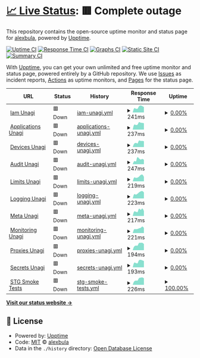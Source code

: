 # [📈 Live Status](https://alexbula.github.io/test_status): <!--live status--> **🟥 Complete outage**

This repository contains the open-source uptime monitor and status page for [alexbula](https://alexbula.github.io/test_status), powered by [Upptime](https://github.com/upptime/upptime).

[![Uptime CI](https://github.com/alexbula/test_status/workflows/Uptime%20CI/badge.svg)](https://github.com/alexbula/test_status/actions?query=workflow%3A%22Uptime+CI%22)
[![Response Time CI](https://github.com/alexbula/test_status/workflows/Response%20Time%20CI/badge.svg)](https://github.com/alexbula/test_status/actions?query=workflow%3A%22Response+Time+CI%22)
[![Graphs CI](https://github.com/alexbula/test_status/workflows/Graphs%20CI/badge.svg)](https://github.com/alexbula/test_status/actions?query=workflow%3A%22Graphs+CI%22)
[![Static Site CI](https://github.com/alexbula/test_status/workflows/Static%20Site%20CI/badge.svg)](https://github.com/alexbula/test_status/actions?query=workflow%3A%22Static+Site+CI%22)
[![Summary CI](https://github.com/alexbula/test_status/workflows/Summary%20CI/badge.svg)](https://github.com/alexbula/test_status/actions?query=workflow%3A%22Summary+CI%22)

With [Upptime](https://upptime.js.org), you can get your own unlimited and free uptime monitor and status page, powered entirely by a GitHub repository. We use [Issues](https://github.com/alexbula/test_status/issues) as incident reports, [Actions](https://github.com/alexbula/test_status/actions) as uptime monitors, and [Pages](https://alexbula.github.io/test_status) for the status page.

<!--start: status pages-->
<!-- This summary is generated by Upptime (https://github.com/upptime/upptime) -->
<!-- Do not edit this manually, your changes will be overwritten -->
<!-- prettier-ignore -->
| URL | Status | History | Response Time | Uptime |
| --- | ------ | ------- | ------------- | ------ |
| <img alt="" src="https://icons.duckduckgo.com/ip3/iam.europe-west3.unagi.dev02.nttclouds.co.ico" height="13"> [Iam Unagi](https://iam.europe-west3.unagi.dev02.nttclouds.co/diagnostics/v1alpha2:healthcheck) | 🟥 Down | [iam-unagi.yml](https://github.com/AlexBula/test_status/commits/HEAD/history/iam-unagi.yml) | <details><summary><img alt="Response time graph" src="./graphs/iam-unagi/response-time-week.png" height="20"> 241ms</summary><br><a href="https://alexbula.github.io/test_status/history/iam-unagi"><img alt="Response time 1046" src="https://img.shields.io/endpoint?url=https%3A%2F%2Fraw.githubusercontent.com%2FAlexBula%2Ftest_status%2FHEAD%2Fapi%2Fiam-unagi%2Fresponse-time.json"></a><br><a href="https://alexbula.github.io/test_status/history/iam-unagi"><img alt="24-hour response time 250" src="https://img.shields.io/endpoint?url=https%3A%2F%2Fraw.githubusercontent.com%2FAlexBula%2Ftest_status%2FHEAD%2Fapi%2Fiam-unagi%2Fresponse-time-day.json"></a><br><a href="https://alexbula.github.io/test_status/history/iam-unagi"><img alt="7-day response time 241" src="https://img.shields.io/endpoint?url=https%3A%2F%2Fraw.githubusercontent.com%2FAlexBula%2Ftest_status%2FHEAD%2Fapi%2Fiam-unagi%2Fresponse-time-week.json"></a><br><a href="https://alexbula.github.io/test_status/history/iam-unagi"><img alt="30-day response time 1420" src="https://img.shields.io/endpoint?url=https%3A%2F%2Fraw.githubusercontent.com%2FAlexBula%2Ftest_status%2FHEAD%2Fapi%2Fiam-unagi%2Fresponse-time-month.json"></a><br><a href="https://alexbula.github.io/test_status/history/iam-unagi"><img alt="1-year response time 1046" src="https://img.shields.io/endpoint?url=https%3A%2F%2Fraw.githubusercontent.com%2FAlexBula%2Ftest_status%2FHEAD%2Fapi%2Fiam-unagi%2Fresponse-time-year.json"></a></details> | <details><summary><a href="https://alexbula.github.io/test_status/history/iam-unagi">0.00%</a></summary><a href="https://alexbula.github.io/test_status/history/iam-unagi"><img alt="All-time uptime 39.04%" src="https://img.shields.io/endpoint?url=https%3A%2F%2Fraw.githubusercontent.com%2FAlexBula%2Ftest_status%2FHEAD%2Fapi%2Fiam-unagi%2Fuptime.json"></a><br><a href="https://alexbula.github.io/test_status/history/iam-unagi"><img alt="24-hour uptime 0.00%" src="https://img.shields.io/endpoint?url=https%3A%2F%2Fraw.githubusercontent.com%2FAlexBula%2Ftest_status%2FHEAD%2Fapi%2Fiam-unagi%2Fuptime-day.json"></a><br><a href="https://alexbula.github.io/test_status/history/iam-unagi"><img alt="7-day uptime 0.00%" src="https://img.shields.io/endpoint?url=https%3A%2F%2Fraw.githubusercontent.com%2FAlexBula%2Ftest_status%2FHEAD%2Fapi%2Fiam-unagi%2Fuptime-week.json"></a><br><a href="https://alexbula.github.io/test_status/history/iam-unagi"><img alt="30-day uptime 13.46%" src="https://img.shields.io/endpoint?url=https%3A%2F%2Fraw.githubusercontent.com%2FAlexBula%2Ftest_status%2FHEAD%2Fapi%2Fiam-unagi%2Fuptime-month.json"></a><br><a href="https://alexbula.github.io/test_status/history/iam-unagi"><img alt="1-year uptime 39.04%" src="https://img.shields.io/endpoint?url=https%3A%2F%2Fraw.githubusercontent.com%2FAlexBula%2Ftest_status%2FHEAD%2Fapi%2Fiam-unagi%2Fuptime-year.json"></a></details>
| <img alt="" src="https://icons.duckduckgo.com/ip3/applications.europe-west3.unagi.dev02.nttclouds.co.ico" height="13"> [Applications Unagi](https://applications.europe-west3.unagi.dev02.nttclouds.co/diagnostics/v1alpha2:healthcheck) | 🟥 Down | [applications-unagi.yml](https://github.com/AlexBula/test_status/commits/HEAD/history/applications-unagi.yml) | <details><summary><img alt="Response time graph" src="./graphs/applications-unagi/response-time-week.png" height="20"> 237ms</summary><br><a href="https://alexbula.github.io/test_status/history/applications-unagi"><img alt="Response time 231" src="https://img.shields.io/endpoint?url=https%3A%2F%2Fraw.githubusercontent.com%2FAlexBula%2Ftest_status%2FHEAD%2Fapi%2Fapplications-unagi%2Fresponse-time.json"></a><br><a href="https://alexbula.github.io/test_status/history/applications-unagi"><img alt="24-hour response time 252" src="https://img.shields.io/endpoint?url=https%3A%2F%2Fraw.githubusercontent.com%2FAlexBula%2Ftest_status%2FHEAD%2Fapi%2Fapplications-unagi%2Fresponse-time-day.json"></a><br><a href="https://alexbula.github.io/test_status/history/applications-unagi"><img alt="7-day response time 237" src="https://img.shields.io/endpoint?url=https%3A%2F%2Fraw.githubusercontent.com%2FAlexBula%2Ftest_status%2FHEAD%2Fapi%2Fapplications-unagi%2Fresponse-time-week.json"></a><br><a href="https://alexbula.github.io/test_status/history/applications-unagi"><img alt="30-day response time 230" src="https://img.shields.io/endpoint?url=https%3A%2F%2Fraw.githubusercontent.com%2FAlexBula%2Ftest_status%2FHEAD%2Fapi%2Fapplications-unagi%2Fresponse-time-month.json"></a><br><a href="https://alexbula.github.io/test_status/history/applications-unagi"><img alt="1-year response time 231" src="https://img.shields.io/endpoint?url=https%3A%2F%2Fraw.githubusercontent.com%2FAlexBula%2Ftest_status%2FHEAD%2Fapi%2Fapplications-unagi%2Fresponse-time-year.json"></a></details> | <details><summary><a href="https://alexbula.github.io/test_status/history/applications-unagi">0.00%</a></summary><a href="https://alexbula.github.io/test_status/history/applications-unagi"><img alt="All-time uptime 32.43%" src="https://img.shields.io/endpoint?url=https%3A%2F%2Fraw.githubusercontent.com%2FAlexBula%2Ftest_status%2FHEAD%2Fapi%2Fapplications-unagi%2Fuptime.json"></a><br><a href="https://alexbula.github.io/test_status/history/applications-unagi"><img alt="24-hour uptime 0.00%" src="https://img.shields.io/endpoint?url=https%3A%2F%2Fraw.githubusercontent.com%2FAlexBula%2Ftest_status%2FHEAD%2Fapi%2Fapplications-unagi%2Fuptime-day.json"></a><br><a href="https://alexbula.github.io/test_status/history/applications-unagi"><img alt="7-day uptime 0.00%" src="https://img.shields.io/endpoint?url=https%3A%2F%2Fraw.githubusercontent.com%2FAlexBula%2Ftest_status%2FHEAD%2Fapi%2Fapplications-unagi%2Fuptime-week.json"></a><br><a href="https://alexbula.github.io/test_status/history/applications-unagi"><img alt="30-day uptime 19.63%" src="https://img.shields.io/endpoint?url=https%3A%2F%2Fraw.githubusercontent.com%2FAlexBula%2Ftest_status%2FHEAD%2Fapi%2Fapplications-unagi%2Fuptime-month.json"></a><br><a href="https://alexbula.github.io/test_status/history/applications-unagi"><img alt="1-year uptime 32.43%" src="https://img.shields.io/endpoint?url=https%3A%2F%2Fraw.githubusercontent.com%2FAlexBula%2Ftest_status%2FHEAD%2Fapi%2Fapplications-unagi%2Fuptime-year.json"></a></details>
| <img alt="" src="https://icons.duckduckgo.com/ip3/devices.europe-west3.unagi.dev02.nttclouds.co.ico" height="13"> [Devices Unagi](https://devices.europe-west3.unagi.dev02.nttclouds.co/diagnostics/v1alpha2:healthcheck) | 🟥 Down | [devices-unagi.yml](https://github.com/AlexBula/test_status/commits/HEAD/history/devices-unagi.yml) | <details><summary><img alt="Response time graph" src="./graphs/devices-unagi/response-time-week.png" height="20"> 237ms</summary><br><a href="https://alexbula.github.io/test_status/history/devices-unagi"><img alt="Response time 224" src="https://img.shields.io/endpoint?url=https%3A%2F%2Fraw.githubusercontent.com%2FAlexBula%2Ftest_status%2FHEAD%2Fapi%2Fdevices-unagi%2Fresponse-time.json"></a><br><a href="https://alexbula.github.io/test_status/history/devices-unagi"><img alt="24-hour response time 271" src="https://img.shields.io/endpoint?url=https%3A%2F%2Fraw.githubusercontent.com%2FAlexBula%2Ftest_status%2FHEAD%2Fapi%2Fdevices-unagi%2Fresponse-time-day.json"></a><br><a href="https://alexbula.github.io/test_status/history/devices-unagi"><img alt="7-day response time 237" src="https://img.shields.io/endpoint?url=https%3A%2F%2Fraw.githubusercontent.com%2FAlexBula%2Ftest_status%2FHEAD%2Fapi%2Fdevices-unagi%2Fresponse-time-week.json"></a><br><a href="https://alexbula.github.io/test_status/history/devices-unagi"><img alt="30-day response time 224" src="https://img.shields.io/endpoint?url=https%3A%2F%2Fraw.githubusercontent.com%2FAlexBula%2Ftest_status%2FHEAD%2Fapi%2Fdevices-unagi%2Fresponse-time-month.json"></a><br><a href="https://alexbula.github.io/test_status/history/devices-unagi"><img alt="1-year response time 224" src="https://img.shields.io/endpoint?url=https%3A%2F%2Fraw.githubusercontent.com%2FAlexBula%2Ftest_status%2FHEAD%2Fapi%2Fdevices-unagi%2Fresponse-time-year.json"></a></details> | <details><summary><a href="https://alexbula.github.io/test_status/history/devices-unagi">0.00%</a></summary><a href="https://alexbula.github.io/test_status/history/devices-unagi"><img alt="All-time uptime 32.43%" src="https://img.shields.io/endpoint?url=https%3A%2F%2Fraw.githubusercontent.com%2FAlexBula%2Ftest_status%2FHEAD%2Fapi%2Fdevices-unagi%2Fuptime.json"></a><br><a href="https://alexbula.github.io/test_status/history/devices-unagi"><img alt="24-hour uptime 0.00%" src="https://img.shields.io/endpoint?url=https%3A%2F%2Fraw.githubusercontent.com%2FAlexBula%2Ftest_status%2FHEAD%2Fapi%2Fdevices-unagi%2Fuptime-day.json"></a><br><a href="https://alexbula.github.io/test_status/history/devices-unagi"><img alt="7-day uptime 0.00%" src="https://img.shields.io/endpoint?url=https%3A%2F%2Fraw.githubusercontent.com%2FAlexBula%2Ftest_status%2FHEAD%2Fapi%2Fdevices-unagi%2Fuptime-week.json"></a><br><a href="https://alexbula.github.io/test_status/history/devices-unagi"><img alt="30-day uptime 19.63%" src="https://img.shields.io/endpoint?url=https%3A%2F%2Fraw.githubusercontent.com%2FAlexBula%2Ftest_status%2FHEAD%2Fapi%2Fdevices-unagi%2Fuptime-month.json"></a><br><a href="https://alexbula.github.io/test_status/history/devices-unagi"><img alt="1-year uptime 32.43%" src="https://img.shields.io/endpoint?url=https%3A%2F%2Fraw.githubusercontent.com%2FAlexBula%2Ftest_status%2FHEAD%2Fapi%2Fdevices-unagi%2Fuptime-year.json"></a></details>
| <img alt="" src="https://icons.duckduckgo.com/ip3/audit.europe-west3.unagi.dev02.nttclouds.co.ico" height="13"> [Audit Unagi](https://audit.europe-west3.unagi.dev02.nttclouds.co/diagnostics/v1alpha2:healthcheck) | 🟥 Down | [audit-unagi.yml](https://github.com/AlexBula/test_status/commits/HEAD/history/audit-unagi.yml) | <details><summary><img alt="Response time graph" src="./graphs/audit-unagi/response-time-week.png" height="20"> 247ms</summary><br><a href="https://alexbula.github.io/test_status/history/audit-unagi"><img alt="Response time 226" src="https://img.shields.io/endpoint?url=https%3A%2F%2Fraw.githubusercontent.com%2FAlexBula%2Ftest_status%2FHEAD%2Fapi%2Faudit-unagi%2Fresponse-time.json"></a><br><a href="https://alexbula.github.io/test_status/history/audit-unagi"><img alt="24-hour response time 229" src="https://img.shields.io/endpoint?url=https%3A%2F%2Fraw.githubusercontent.com%2FAlexBula%2Ftest_status%2FHEAD%2Fapi%2Faudit-unagi%2Fresponse-time-day.json"></a><br><a href="https://alexbula.github.io/test_status/history/audit-unagi"><img alt="7-day response time 247" src="https://img.shields.io/endpoint?url=https%3A%2F%2Fraw.githubusercontent.com%2FAlexBula%2Ftest_status%2FHEAD%2Fapi%2Faudit-unagi%2Fresponse-time-week.json"></a><br><a href="https://alexbula.github.io/test_status/history/audit-unagi"><img alt="30-day response time 226" src="https://img.shields.io/endpoint?url=https%3A%2F%2Fraw.githubusercontent.com%2FAlexBula%2Ftest_status%2FHEAD%2Fapi%2Faudit-unagi%2Fresponse-time-month.json"></a><br><a href="https://alexbula.github.io/test_status/history/audit-unagi"><img alt="1-year response time 226" src="https://img.shields.io/endpoint?url=https%3A%2F%2Fraw.githubusercontent.com%2FAlexBula%2Ftest_status%2FHEAD%2Fapi%2Faudit-unagi%2Fresponse-time-year.json"></a></details> | <details><summary><a href="https://alexbula.github.io/test_status/history/audit-unagi">0.00%</a></summary><a href="https://alexbula.github.io/test_status/history/audit-unagi"><img alt="All-time uptime 32.43%" src="https://img.shields.io/endpoint?url=https%3A%2F%2Fraw.githubusercontent.com%2FAlexBula%2Ftest_status%2FHEAD%2Fapi%2Faudit-unagi%2Fuptime.json"></a><br><a href="https://alexbula.github.io/test_status/history/audit-unagi"><img alt="24-hour uptime 0.00%" src="https://img.shields.io/endpoint?url=https%3A%2F%2Fraw.githubusercontent.com%2FAlexBula%2Ftest_status%2FHEAD%2Fapi%2Faudit-unagi%2Fuptime-day.json"></a><br><a href="https://alexbula.github.io/test_status/history/audit-unagi"><img alt="7-day uptime 0.00%" src="https://img.shields.io/endpoint?url=https%3A%2F%2Fraw.githubusercontent.com%2FAlexBula%2Ftest_status%2FHEAD%2Fapi%2Faudit-unagi%2Fuptime-week.json"></a><br><a href="https://alexbula.github.io/test_status/history/audit-unagi"><img alt="30-day uptime 19.63%" src="https://img.shields.io/endpoint?url=https%3A%2F%2Fraw.githubusercontent.com%2FAlexBula%2Ftest_status%2FHEAD%2Fapi%2Faudit-unagi%2Fuptime-month.json"></a><br><a href="https://alexbula.github.io/test_status/history/audit-unagi"><img alt="1-year uptime 32.43%" src="https://img.shields.io/endpoint?url=https%3A%2F%2Fraw.githubusercontent.com%2FAlexBula%2Ftest_status%2FHEAD%2Fapi%2Faudit-unagi%2Fuptime-year.json"></a></details>
| <img alt="" src="https://icons.duckduckgo.com/ip3/limits.europe-west3.unagi.dev02.nttclouds.co.ico" height="13"> [Limits Unagi](https://limits.europe-west3.unagi.dev02.nttclouds.co/diagnostics/v1alpha2:healthcheck) | 🟥 Down | [limits-unagi.yml](https://github.com/AlexBula/test_status/commits/HEAD/history/limits-unagi.yml) | <details><summary><img alt="Response time graph" src="./graphs/limits-unagi/response-time-week.png" height="20"> 219ms</summary><br><a href="https://alexbula.github.io/test_status/history/limits-unagi"><img alt="Response time 219" src="https://img.shields.io/endpoint?url=https%3A%2F%2Fraw.githubusercontent.com%2FAlexBula%2Ftest_status%2FHEAD%2Fapi%2Flimits-unagi%2Fresponse-time.json"></a><br><a href="https://alexbula.github.io/test_status/history/limits-unagi"><img alt="24-hour response time 206" src="https://img.shields.io/endpoint?url=https%3A%2F%2Fraw.githubusercontent.com%2FAlexBula%2Ftest_status%2FHEAD%2Fapi%2Flimits-unagi%2Fresponse-time-day.json"></a><br><a href="https://alexbula.github.io/test_status/history/limits-unagi"><img alt="7-day response time 219" src="https://img.shields.io/endpoint?url=https%3A%2F%2Fraw.githubusercontent.com%2FAlexBula%2Ftest_status%2FHEAD%2Fapi%2Flimits-unagi%2Fresponse-time-week.json"></a><br><a href="https://alexbula.github.io/test_status/history/limits-unagi"><img alt="30-day response time 219" src="https://img.shields.io/endpoint?url=https%3A%2F%2Fraw.githubusercontent.com%2FAlexBula%2Ftest_status%2FHEAD%2Fapi%2Flimits-unagi%2Fresponse-time-month.json"></a><br><a href="https://alexbula.github.io/test_status/history/limits-unagi"><img alt="1-year response time 219" src="https://img.shields.io/endpoint?url=https%3A%2F%2Fraw.githubusercontent.com%2FAlexBula%2Ftest_status%2FHEAD%2Fapi%2Flimits-unagi%2Fresponse-time-year.json"></a></details> | <details><summary><a href="https://alexbula.github.io/test_status/history/limits-unagi">0.00%</a></summary><a href="https://alexbula.github.io/test_status/history/limits-unagi"><img alt="All-time uptime 2.80%" src="https://img.shields.io/endpoint?url=https%3A%2F%2Fraw.githubusercontent.com%2FAlexBula%2Ftest_status%2FHEAD%2Fapi%2Flimits-unagi%2Fuptime.json"></a><br><a href="https://alexbula.github.io/test_status/history/limits-unagi"><img alt="24-hour uptime 0.00%" src="https://img.shields.io/endpoint?url=https%3A%2F%2Fraw.githubusercontent.com%2FAlexBula%2Ftest_status%2FHEAD%2Fapi%2Flimits-unagi%2Fuptime-day.json"></a><br><a href="https://alexbula.github.io/test_status/history/limits-unagi"><img alt="7-day uptime 0.00%" src="https://img.shields.io/endpoint?url=https%3A%2F%2Fraw.githubusercontent.com%2FAlexBula%2Ftest_status%2FHEAD%2Fapi%2Flimits-unagi%2Fuptime-week.json"></a><br><a href="https://alexbula.github.io/test_status/history/limits-unagi"><img alt="30-day uptime 4.73%" src="https://img.shields.io/endpoint?url=https%3A%2F%2Fraw.githubusercontent.com%2FAlexBula%2Ftest_status%2FHEAD%2Fapi%2Flimits-unagi%2Fuptime-month.json"></a><br><a href="https://alexbula.github.io/test_status/history/limits-unagi"><img alt="1-year uptime 2.80%" src="https://img.shields.io/endpoint?url=https%3A%2F%2Fraw.githubusercontent.com%2FAlexBula%2Ftest_status%2FHEAD%2Fapi%2Flimits-unagi%2Fuptime-year.json"></a></details>
| <img alt="" src="https://icons.duckduckgo.com/ip3/logging.europe-west3.unagi.dev02.nttclouds.co.ico" height="13"> [Logging Unagi](https://logging.europe-west3.unagi.dev02.nttclouds.co/diagnostics/v1alpha2:healthcheck) | 🟥 Down | [logging-unagi.yml](https://github.com/AlexBula/test_status/commits/HEAD/history/logging-unagi.yml) | <details><summary><img alt="Response time graph" src="./graphs/logging-unagi/response-time-week.png" height="20"> 223ms</summary><br><a href="https://alexbula.github.io/test_status/history/logging-unagi"><img alt="Response time 212" src="https://img.shields.io/endpoint?url=https%3A%2F%2Fraw.githubusercontent.com%2FAlexBula%2Ftest_status%2FHEAD%2Fapi%2Flogging-unagi%2Fresponse-time.json"></a><br><a href="https://alexbula.github.io/test_status/history/logging-unagi"><img alt="24-hour response time 238" src="https://img.shields.io/endpoint?url=https%3A%2F%2Fraw.githubusercontent.com%2FAlexBula%2Ftest_status%2FHEAD%2Fapi%2Flogging-unagi%2Fresponse-time-day.json"></a><br><a href="https://alexbula.github.io/test_status/history/logging-unagi"><img alt="7-day response time 223" src="https://img.shields.io/endpoint?url=https%3A%2F%2Fraw.githubusercontent.com%2FAlexBula%2Ftest_status%2FHEAD%2Fapi%2Flogging-unagi%2Fresponse-time-week.json"></a><br><a href="https://alexbula.github.io/test_status/history/logging-unagi"><img alt="30-day response time 212" src="https://img.shields.io/endpoint?url=https%3A%2F%2Fraw.githubusercontent.com%2FAlexBula%2Ftest_status%2FHEAD%2Fapi%2Flogging-unagi%2Fresponse-time-month.json"></a><br><a href="https://alexbula.github.io/test_status/history/logging-unagi"><img alt="1-year response time 212" src="https://img.shields.io/endpoint?url=https%3A%2F%2Fraw.githubusercontent.com%2FAlexBula%2Ftest_status%2FHEAD%2Fapi%2Flogging-unagi%2Fresponse-time-year.json"></a></details> | <details><summary><a href="https://alexbula.github.io/test_status/history/logging-unagi">0.00%</a></summary><a href="https://alexbula.github.io/test_status/history/logging-unagi"><img alt="All-time uptime 2.80%" src="https://img.shields.io/endpoint?url=https%3A%2F%2Fraw.githubusercontent.com%2FAlexBula%2Ftest_status%2FHEAD%2Fapi%2Flogging-unagi%2Fuptime.json"></a><br><a href="https://alexbula.github.io/test_status/history/logging-unagi"><img alt="24-hour uptime 0.00%" src="https://img.shields.io/endpoint?url=https%3A%2F%2Fraw.githubusercontent.com%2FAlexBula%2Ftest_status%2FHEAD%2Fapi%2Flogging-unagi%2Fuptime-day.json"></a><br><a href="https://alexbula.github.io/test_status/history/logging-unagi"><img alt="7-day uptime 0.00%" src="https://img.shields.io/endpoint?url=https%3A%2F%2Fraw.githubusercontent.com%2FAlexBula%2Ftest_status%2FHEAD%2Fapi%2Flogging-unagi%2Fuptime-week.json"></a><br><a href="https://alexbula.github.io/test_status/history/logging-unagi"><img alt="30-day uptime 4.73%" src="https://img.shields.io/endpoint?url=https%3A%2F%2Fraw.githubusercontent.com%2FAlexBula%2Ftest_status%2FHEAD%2Fapi%2Flogging-unagi%2Fuptime-month.json"></a><br><a href="https://alexbula.github.io/test_status/history/logging-unagi"><img alt="1-year uptime 2.80%" src="https://img.shields.io/endpoint?url=https%3A%2F%2Fraw.githubusercontent.com%2FAlexBula%2Ftest_status%2FHEAD%2Fapi%2Flogging-unagi%2Fuptime-year.json"></a></details>
| <img alt="" src="https://icons.duckduckgo.com/ip3/meta.europe-west3.unagi.dev02.nttclouds.co.ico" height="13"> [Meta Unagi](https://meta.europe-west3.unagi.dev02.nttclouds.co/diagnostics/v1alpha2:healthcheck) | 🟥 Down | [meta-unagi.yml](https://github.com/AlexBula/test_status/commits/HEAD/history/meta-unagi.yml) | <details><summary><img alt="Response time graph" src="./graphs/meta-unagi/response-time-week.png" height="20"> 217ms</summary><br><a href="https://alexbula.github.io/test_status/history/meta-unagi"><img alt="Response time 215" src="https://img.shields.io/endpoint?url=https%3A%2F%2Fraw.githubusercontent.com%2FAlexBula%2Ftest_status%2FHEAD%2Fapi%2Fmeta-unagi%2Fresponse-time.json"></a><br><a href="https://alexbula.github.io/test_status/history/meta-unagi"><img alt="24-hour response time 195" src="https://img.shields.io/endpoint?url=https%3A%2F%2Fraw.githubusercontent.com%2FAlexBula%2Ftest_status%2FHEAD%2Fapi%2Fmeta-unagi%2Fresponse-time-day.json"></a><br><a href="https://alexbula.github.io/test_status/history/meta-unagi"><img alt="7-day response time 217" src="https://img.shields.io/endpoint?url=https%3A%2F%2Fraw.githubusercontent.com%2FAlexBula%2Ftest_status%2FHEAD%2Fapi%2Fmeta-unagi%2Fresponse-time-week.json"></a><br><a href="https://alexbula.github.io/test_status/history/meta-unagi"><img alt="30-day response time 207" src="https://img.shields.io/endpoint?url=https%3A%2F%2Fraw.githubusercontent.com%2FAlexBula%2Ftest_status%2FHEAD%2Fapi%2Fmeta-unagi%2Fresponse-time-month.json"></a><br><a href="https://alexbula.github.io/test_status/history/meta-unagi"><img alt="1-year response time 215" src="https://img.shields.io/endpoint?url=https%3A%2F%2Fraw.githubusercontent.com%2FAlexBula%2Ftest_status%2FHEAD%2Fapi%2Fmeta-unagi%2Fresponse-time-year.json"></a></details> | <details><summary><a href="https://alexbula.github.io/test_status/history/meta-unagi">0.00%</a></summary><a href="https://alexbula.github.io/test_status/history/meta-unagi"><img alt="All-time uptime 32.86%" src="https://img.shields.io/endpoint?url=https%3A%2F%2Fraw.githubusercontent.com%2FAlexBula%2Ftest_status%2FHEAD%2Fapi%2Fmeta-unagi%2Fuptime.json"></a><br><a href="https://alexbula.github.io/test_status/history/meta-unagi"><img alt="24-hour uptime 0.00%" src="https://img.shields.io/endpoint?url=https%3A%2F%2Fraw.githubusercontent.com%2FAlexBula%2Ftest_status%2FHEAD%2Fapi%2Fmeta-unagi%2Fuptime-day.json"></a><br><a href="https://alexbula.github.io/test_status/history/meta-unagi"><img alt="7-day uptime 0.00%" src="https://img.shields.io/endpoint?url=https%3A%2F%2Fraw.githubusercontent.com%2FAlexBula%2Ftest_status%2FHEAD%2Fapi%2Fmeta-unagi%2Fuptime-week.json"></a><br><a href="https://alexbula.github.io/test_status/history/meta-unagi"><img alt="30-day uptime 19.63%" src="https://img.shields.io/endpoint?url=https%3A%2F%2Fraw.githubusercontent.com%2FAlexBula%2Ftest_status%2FHEAD%2Fapi%2Fmeta-unagi%2Fuptime-month.json"></a><br><a href="https://alexbula.github.io/test_status/history/meta-unagi"><img alt="1-year uptime 32.86%" src="https://img.shields.io/endpoint?url=https%3A%2F%2Fraw.githubusercontent.com%2FAlexBula%2Ftest_status%2FHEAD%2Fapi%2Fmeta-unagi%2Fuptime-year.json"></a></details>
| <img alt="" src="https://icons.duckduckgo.com/ip3/monitoring.europe-west3.unagi.dev02.nttclouds.co.ico" height="13"> [Monitoring Unagi](https://monitoring.europe-west3.unagi.dev02.nttclouds.co/diagnostics/v1alpha2:healthcheck) | 🟥 Down | [monitoring-unagi.yml](https://github.com/AlexBula/test_status/commits/HEAD/history/monitoring-unagi.yml) | <details><summary><img alt="Response time graph" src="./graphs/monitoring-unagi/response-time-week.png" height="20"> 221ms</summary><br><a href="https://alexbula.github.io/test_status/history/monitoring-unagi"><img alt="Response time 215" src="https://img.shields.io/endpoint?url=https%3A%2F%2Fraw.githubusercontent.com%2FAlexBula%2Ftest_status%2FHEAD%2Fapi%2Fmonitoring-unagi%2Fresponse-time.json"></a><br><a href="https://alexbula.github.io/test_status/history/monitoring-unagi"><img alt="24-hour response time 240" src="https://img.shields.io/endpoint?url=https%3A%2F%2Fraw.githubusercontent.com%2FAlexBula%2Ftest_status%2FHEAD%2Fapi%2Fmonitoring-unagi%2Fresponse-time-day.json"></a><br><a href="https://alexbula.github.io/test_status/history/monitoring-unagi"><img alt="7-day response time 221" src="https://img.shields.io/endpoint?url=https%3A%2F%2Fraw.githubusercontent.com%2FAlexBula%2Ftest_status%2FHEAD%2Fapi%2Fmonitoring-unagi%2Fresponse-time-week.json"></a><br><a href="https://alexbula.github.io/test_status/history/monitoring-unagi"><img alt="30-day response time 212" src="https://img.shields.io/endpoint?url=https%3A%2F%2Fraw.githubusercontent.com%2FAlexBula%2Ftest_status%2FHEAD%2Fapi%2Fmonitoring-unagi%2Fresponse-time-month.json"></a><br><a href="https://alexbula.github.io/test_status/history/monitoring-unagi"><img alt="1-year response time 215" src="https://img.shields.io/endpoint?url=https%3A%2F%2Fraw.githubusercontent.com%2FAlexBula%2Ftest_status%2FHEAD%2Fapi%2Fmonitoring-unagi%2Fresponse-time-year.json"></a></details> | <details><summary><a href="https://alexbula.github.io/test_status/history/monitoring-unagi">0.00%</a></summary><a href="https://alexbula.github.io/test_status/history/monitoring-unagi"><img alt="All-time uptime 32.40%" src="https://img.shields.io/endpoint?url=https%3A%2F%2Fraw.githubusercontent.com%2FAlexBula%2Ftest_status%2FHEAD%2Fapi%2Fmonitoring-unagi%2Fuptime.json"></a><br><a href="https://alexbula.github.io/test_status/history/monitoring-unagi"><img alt="24-hour uptime 0.00%" src="https://img.shields.io/endpoint?url=https%3A%2F%2Fraw.githubusercontent.com%2FAlexBula%2Ftest_status%2FHEAD%2Fapi%2Fmonitoring-unagi%2Fuptime-day.json"></a><br><a href="https://alexbula.github.io/test_status/history/monitoring-unagi"><img alt="7-day uptime 0.00%" src="https://img.shields.io/endpoint?url=https%3A%2F%2Fraw.githubusercontent.com%2FAlexBula%2Ftest_status%2FHEAD%2Fapi%2Fmonitoring-unagi%2Fuptime-week.json"></a><br><a href="https://alexbula.github.io/test_status/history/monitoring-unagi"><img alt="30-day uptime 19.63%" src="https://img.shields.io/endpoint?url=https%3A%2F%2Fraw.githubusercontent.com%2FAlexBula%2Ftest_status%2FHEAD%2Fapi%2Fmonitoring-unagi%2Fuptime-month.json"></a><br><a href="https://alexbula.github.io/test_status/history/monitoring-unagi"><img alt="1-year uptime 32.40%" src="https://img.shields.io/endpoint?url=https%3A%2F%2Fraw.githubusercontent.com%2FAlexBula%2Ftest_status%2FHEAD%2Fapi%2Fmonitoring-unagi%2Fuptime-year.json"></a></details>
| <img alt="" src="https://icons.duckduckgo.com/ip3/proxies.europe-west3.unagi.dev02.nttclouds.co.ico" height="13"> [Proxies Unagi](https://proxies.europe-west3.unagi.dev02.nttclouds.co/diagnostics/v1alpha2:healthcheck) | 🟥 Down | [proxies-unagi.yml](https://github.com/AlexBula/test_status/commits/HEAD/history/proxies-unagi.yml) | <details><summary><img alt="Response time graph" src="./graphs/proxies-unagi/response-time-week.png" height="20"> 194ms</summary><br><a href="https://alexbula.github.io/test_status/history/proxies-unagi"><img alt="Response time 200" src="https://img.shields.io/endpoint?url=https%3A%2F%2Fraw.githubusercontent.com%2FAlexBula%2Ftest_status%2FHEAD%2Fapi%2Fproxies-unagi%2Fresponse-time.json"></a><br><a href="https://alexbula.github.io/test_status/history/proxies-unagi"><img alt="24-hour response time 205" src="https://img.shields.io/endpoint?url=https%3A%2F%2Fraw.githubusercontent.com%2FAlexBula%2Ftest_status%2FHEAD%2Fapi%2Fproxies-unagi%2Fresponse-time-day.json"></a><br><a href="https://alexbula.github.io/test_status/history/proxies-unagi"><img alt="7-day response time 194" src="https://img.shields.io/endpoint?url=https%3A%2F%2Fraw.githubusercontent.com%2FAlexBula%2Ftest_status%2FHEAD%2Fapi%2Fproxies-unagi%2Fresponse-time-week.json"></a><br><a href="https://alexbula.github.io/test_status/history/proxies-unagi"><img alt="30-day response time 198" src="https://img.shields.io/endpoint?url=https%3A%2F%2Fraw.githubusercontent.com%2FAlexBula%2Ftest_status%2FHEAD%2Fapi%2Fproxies-unagi%2Fresponse-time-month.json"></a><br><a href="https://alexbula.github.io/test_status/history/proxies-unagi"><img alt="1-year response time 200" src="https://img.shields.io/endpoint?url=https%3A%2F%2Fraw.githubusercontent.com%2FAlexBula%2Ftest_status%2FHEAD%2Fapi%2Fproxies-unagi%2Fresponse-time-year.json"></a></details> | <details><summary><a href="https://alexbula.github.io/test_status/history/proxies-unagi">0.00%</a></summary><a href="https://alexbula.github.io/test_status/history/proxies-unagi"><img alt="All-time uptime 32.40%" src="https://img.shields.io/endpoint?url=https%3A%2F%2Fraw.githubusercontent.com%2FAlexBula%2Ftest_status%2FHEAD%2Fapi%2Fproxies-unagi%2Fuptime.json"></a><br><a href="https://alexbula.github.io/test_status/history/proxies-unagi"><img alt="24-hour uptime 0.00%" src="https://img.shields.io/endpoint?url=https%3A%2F%2Fraw.githubusercontent.com%2FAlexBula%2Ftest_status%2FHEAD%2Fapi%2Fproxies-unagi%2Fuptime-day.json"></a><br><a href="https://alexbula.github.io/test_status/history/proxies-unagi"><img alt="7-day uptime 0.00%" src="https://img.shields.io/endpoint?url=https%3A%2F%2Fraw.githubusercontent.com%2FAlexBula%2Ftest_status%2FHEAD%2Fapi%2Fproxies-unagi%2Fuptime-week.json"></a><br><a href="https://alexbula.github.io/test_status/history/proxies-unagi"><img alt="30-day uptime 19.63%" src="https://img.shields.io/endpoint?url=https%3A%2F%2Fraw.githubusercontent.com%2FAlexBula%2Ftest_status%2FHEAD%2Fapi%2Fproxies-unagi%2Fuptime-month.json"></a><br><a href="https://alexbula.github.io/test_status/history/proxies-unagi"><img alt="1-year uptime 32.40%" src="https://img.shields.io/endpoint?url=https%3A%2F%2Fraw.githubusercontent.com%2FAlexBula%2Ftest_status%2FHEAD%2Fapi%2Fproxies-unagi%2Fuptime-year.json"></a></details>
| <img alt="" src="https://icons.duckduckgo.com/ip3/secrets.europe-west3.unagi.dev02.nttclouds.co.ico" height="13"> [Secrets Unagi](https://secrets.europe-west3.unagi.dev02.nttclouds.co/diagnostics/v1alpha2:healthcheck) | 🟥 Down | [secrets-unagi.yml](https://github.com/AlexBula/test_status/commits/HEAD/history/secrets-unagi.yml) | <details><summary><img alt="Response time graph" src="./graphs/secrets-unagi/response-time-week.png" height="20"> 193ms</summary><br><a href="https://alexbula.github.io/test_status/history/secrets-unagi"><img alt="Response time 205" src="https://img.shields.io/endpoint?url=https%3A%2F%2Fraw.githubusercontent.com%2FAlexBula%2Ftest_status%2FHEAD%2Fapi%2Fsecrets-unagi%2Fresponse-time.json"></a><br><a href="https://alexbula.github.io/test_status/history/secrets-unagi"><img alt="24-hour response time 209" src="https://img.shields.io/endpoint?url=https%3A%2F%2Fraw.githubusercontent.com%2FAlexBula%2Ftest_status%2FHEAD%2Fapi%2Fsecrets-unagi%2Fresponse-time-day.json"></a><br><a href="https://alexbula.github.io/test_status/history/secrets-unagi"><img alt="7-day response time 193" src="https://img.shields.io/endpoint?url=https%3A%2F%2Fraw.githubusercontent.com%2FAlexBula%2Ftest_status%2FHEAD%2Fapi%2Fsecrets-unagi%2Fresponse-time-week.json"></a><br><a href="https://alexbula.github.io/test_status/history/secrets-unagi"><img alt="30-day response time 202" src="https://img.shields.io/endpoint?url=https%3A%2F%2Fraw.githubusercontent.com%2FAlexBula%2Ftest_status%2FHEAD%2Fapi%2Fsecrets-unagi%2Fresponse-time-month.json"></a><br><a href="https://alexbula.github.io/test_status/history/secrets-unagi"><img alt="1-year response time 205" src="https://img.shields.io/endpoint?url=https%3A%2F%2Fraw.githubusercontent.com%2FAlexBula%2Ftest_status%2FHEAD%2Fapi%2Fsecrets-unagi%2Fresponse-time-year.json"></a></details> | <details><summary><a href="https://alexbula.github.io/test_status/history/secrets-unagi">0.00%</a></summary><a href="https://alexbula.github.io/test_status/history/secrets-unagi"><img alt="All-time uptime 32.40%" src="https://img.shields.io/endpoint?url=https%3A%2F%2Fraw.githubusercontent.com%2FAlexBula%2Ftest_status%2FHEAD%2Fapi%2Fsecrets-unagi%2Fuptime.json"></a><br><a href="https://alexbula.github.io/test_status/history/secrets-unagi"><img alt="24-hour uptime 0.00%" src="https://img.shields.io/endpoint?url=https%3A%2F%2Fraw.githubusercontent.com%2FAlexBula%2Ftest_status%2FHEAD%2Fapi%2Fsecrets-unagi%2Fuptime-day.json"></a><br><a href="https://alexbula.github.io/test_status/history/secrets-unagi"><img alt="7-day uptime 0.00%" src="https://img.shields.io/endpoint?url=https%3A%2F%2Fraw.githubusercontent.com%2FAlexBula%2Ftest_status%2FHEAD%2Fapi%2Fsecrets-unagi%2Fuptime-week.json"></a><br><a href="https://alexbula.github.io/test_status/history/secrets-unagi"><img alt="30-day uptime 19.63%" src="https://img.shields.io/endpoint?url=https%3A%2F%2Fraw.githubusercontent.com%2FAlexBula%2Ftest_status%2FHEAD%2Fapi%2Fsecrets-unagi%2Fuptime-month.json"></a><br><a href="https://alexbula.github.io/test_status/history/secrets-unagi"><img alt="1-year uptime 32.40%" src="https://img.shields.io/endpoint?url=https%3A%2F%2Fraw.githubusercontent.com%2FAlexBula%2Ftest_status%2FHEAD%2Fapi%2Fsecrets-unagi%2Fuptime-year.json"></a></details>
| <img alt="" src="https://icons.duckduckgo.com/ip3/api.github.com.ico" height="13"> [STG Smoke Tests](https://api.github.com/repos/cloudwan/qa/actions/workflows/25360914/runs?per_page=1&page=1&status=completed) | 🟥 Down | [stg-smoke-tests.yml](https://github.com/AlexBula/test_status/commits/HEAD/history/stg-smoke-tests.yml) | <details><summary><img alt="Response time graph" src="./graphs/stg-smoke-tests/response-time-week.png" height="20"> 226ms</summary><br><a href="https://alexbula.github.io/test_status/history/stg-smoke-tests"><img alt="Response time 247" src="https://img.shields.io/endpoint?url=https%3A%2F%2Fraw.githubusercontent.com%2FAlexBula%2Ftest_status%2FHEAD%2Fapi%2Fstg-smoke-tests%2Fresponse-time.json"></a><br><a href="https://alexbula.github.io/test_status/history/stg-smoke-tests"><img alt="24-hour response time 261" src="https://img.shields.io/endpoint?url=https%3A%2F%2Fraw.githubusercontent.com%2FAlexBula%2Ftest_status%2FHEAD%2Fapi%2Fstg-smoke-tests%2Fresponse-time-day.json"></a><br><a href="https://alexbula.github.io/test_status/history/stg-smoke-tests"><img alt="7-day response time 226" src="https://img.shields.io/endpoint?url=https%3A%2F%2Fraw.githubusercontent.com%2FAlexBula%2Ftest_status%2FHEAD%2Fapi%2Fstg-smoke-tests%2Fresponse-time-week.json"></a><br><a href="https://alexbula.github.io/test_status/history/stg-smoke-tests"><img alt="30-day response time 234" src="https://img.shields.io/endpoint?url=https%3A%2F%2Fraw.githubusercontent.com%2FAlexBula%2Ftest_status%2FHEAD%2Fapi%2Fstg-smoke-tests%2Fresponse-time-month.json"></a><br><a href="https://alexbula.github.io/test_status/history/stg-smoke-tests"><img alt="1-year response time 247" src="https://img.shields.io/endpoint?url=https%3A%2F%2Fraw.githubusercontent.com%2FAlexBula%2Ftest_status%2FHEAD%2Fapi%2Fstg-smoke-tests%2Fresponse-time-year.json"></a></details> | <details><summary><a href="https://alexbula.github.io/test_status/history/stg-smoke-tests">100.00%</a></summary><a href="https://alexbula.github.io/test_status/history/stg-smoke-tests"><img alt="All-time uptime 85.77%" src="https://img.shields.io/endpoint?url=https%3A%2F%2Fraw.githubusercontent.com%2FAlexBula%2Ftest_status%2FHEAD%2Fapi%2Fstg-smoke-tests%2Fuptime.json"></a><br><a href="https://alexbula.github.io/test_status/history/stg-smoke-tests"><img alt="24-hour uptime 100.00%" src="https://img.shields.io/endpoint?url=https%3A%2F%2Fraw.githubusercontent.com%2FAlexBula%2Ftest_status%2FHEAD%2Fapi%2Fstg-smoke-tests%2Fuptime-day.json"></a><br><a href="https://alexbula.github.io/test_status/history/stg-smoke-tests"><img alt="7-day uptime 100.00%" src="https://img.shields.io/endpoint?url=https%3A%2F%2Fraw.githubusercontent.com%2FAlexBula%2Ftest_status%2FHEAD%2Fapi%2Fstg-smoke-tests%2Fuptime-week.json"></a><br><a href="https://alexbula.github.io/test_status/history/stg-smoke-tests"><img alt="30-day uptime 100.00%" src="https://img.shields.io/endpoint?url=https%3A%2F%2Fraw.githubusercontent.com%2FAlexBula%2Ftest_status%2FHEAD%2Fapi%2Fstg-smoke-tests%2Fuptime-month.json"></a><br><a href="https://alexbula.github.io/test_status/history/stg-smoke-tests"><img alt="1-year uptime 85.77%" src="https://img.shields.io/endpoint?url=https%3A%2F%2Fraw.githubusercontent.com%2FAlexBula%2Ftest_status%2FHEAD%2Fapi%2Fstg-smoke-tests%2Fuptime-year.json"></a></details>

<!--end: status pages-->

[**Visit our status website →**](https://alexbula.github.io/test_status)

## 📄 License

- Powered by: [Upptime](https://github.com/upptime/upptime)
- Code: [MIT](./LICENSE) © [alexbula](https://alexbula.github.io/test_status)
- Data in the `./history` directory: [Open Database License](https://opendatacommons.org/licenses/odbl/1-0/)
